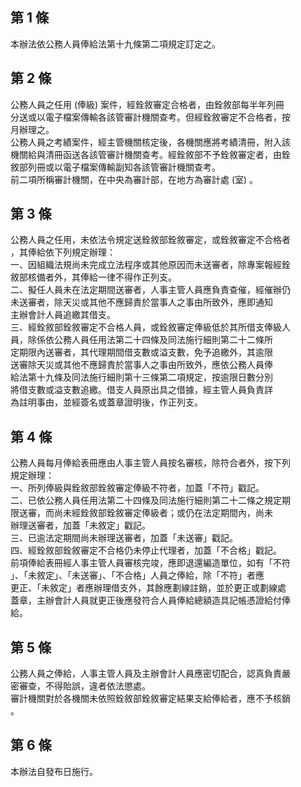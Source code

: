 第 1 條
-------
本辦法依公務人員俸給法第十九條第二項規定訂定之。

第 2 條
-------
公務人員之任用 (俸級) 案件，經銓敘審定合格者，由銓敘部每半年列冊  
分送或以電子檔案傳輸各該管審計機關查考。但經銓敘審定不合格者，按  
月辦理之。                                                        
公務人員之考績案件，經主管機關核定後，各機關應將考績清冊，附入該  
機關給與清冊函送各該管審計機關查考。經銓敘部不予銓敘審定者，由銓  
敘部列冊或以電子檔案傳輸副知各該管審計機關查考。                  
前二項所稱審計機關，在中央為審計部，在地方為審計處 (室) 。

第 3 條
-------
公務人員之任用，未依法令規定送銓敘部銓敘審定，或銓敘審定不合格者  
，其俸給依下列規定辦理：                                          
一、因組織法規尚未完成立法程序或其他原因而未送審者，除專案報經銓  
    敘部核備者外，其俸給一律不得作正列支。                        
二、擬任人員未在法定期間送審者，人事主管人員應負責查催，經催辦仍  
    未送審者，除天災或其他不應歸責於當事人之事由所致外，應即通知  
    主辦會計人員追繳其借支。                                      
三、經銓敘部銓敘審定不合格人員，或銓敘審定俸級低於其所借支俸級人  
    員，除係依公務人員任用法第二十四條及同法施行細則第二十二條所  
    定期限內送審者，其代理期間借支數或溢支數，免予追繳外，其逾限  
    送審除天災或其他不應歸責於當事人之事由所致外，應依公務人員俸  
    給法第十九條及同法施行細則第十三條第二項規定，按逾限日數分別  
    將借支數或溢支數追繳。借支人員原出具之借據，經主管人員負責詳  
    為註明事由，並經簽名或蓋章證明後，作正列支。

第 4 條
-------
公務人員每月俸給表冊應由人事主管人員按名審核，除符合者外，按下列  
規定辦理：                                                        
一、所列俸級與銓敘部銓敘審定俸級不符者，加蓋「不符」戳記。        
二、已依公務人員任用法第二十四條及同法施行細則第二十二條之規定期  
    限送審，而尚未經銓敘部銓敘審定俸級者；或仍在法定期間內，尚未  
    辦理送審者，加蓋「未敘定」戳記。                              
三、已逾法定期間尚未辦理送審者，加蓋「未送審」戳記。              
四、經銓敘部銓敘審定不合格仍未停止代理者，加蓋「不合格」戳記。    
前項俸給表冊經人事主管人員審核完竣，應即退還編造單位，如有「不符  
」、「未敘定」、「未送審」、「不合格」人員之俸給，除「不符」者應  
更正、「未敘定」者應辦理借支外，其餘應劃線註銷，並於更正或劃線處  
蓋章，主辦會計人員就更正後應發符合人員俸給總額造具記帳憑證給付俸  
給。

第 5 條
-------
公務人員之俸給，人事主管人員及主辦會計人員應密切配合，認真負責嚴  
密審查，不得貽誤，違者依法懲處。                                  
審計機關對於各機關未依照銓敘部銓敘審定結果支給俸給者，應不予核銷  
。

第 6 條
-------
本辦法自發布日施行。

